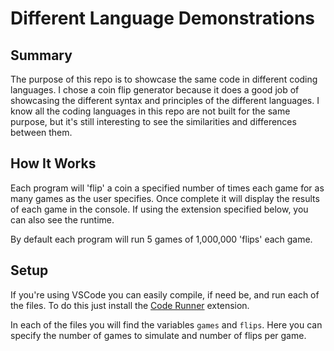# Different Language Demonstrations
## Summary
The purpose of this repo is to showcase the same code in different coding 
languages.  I chose a coin flip generator because it does a good job of 
showcasing the different syntax and principles of the different languages.  I 
know all the coding languages in this repo are not built for the same purpose, 
but it's still interesting to see the similarities and differences between them.

## How It Works
Each program will 'flip' a coin a specified number of times each game for as 
many games as the user specifies.  Once complete it will display the results of 
each game in the console.  If using the extension specified below, you can also 
see the runtime.

By default each program will run 5 games of 1,000,000 'flips' each game.

## Setup
If you're using VSCode you can easily compile, if need be, and run each of the 
files.  To do this just install the 
[Code Runner](https://marketplace.visualstudio.com/items?itemName=formulahendry.code-runner) extension.

In each of the files you will find the variables `games` and `flips`.  Here you 
can specify the number of games to simulate and number of flips per game.